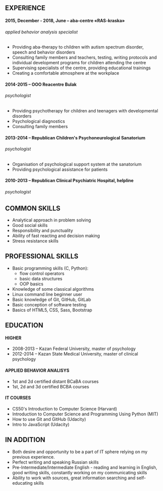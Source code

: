 ## EXPERIENCE

#### 2015, December - 2018, June – aba-centre «RAS-kraska»
###### applied behavior analysis specialist

* Providing aba-therapy to children with autism spectrum disorder, speech and behavior disorders
* Consulting family members and teachers, testing, writing protocols and individual development programs for children attending the centre
* Supervising specialists of the centre, providing educational trainings
* Creating a comfortable atmosphere at the workplace

#### 2014-2015 – ООО Reacentre Bulak
###### psychologist

* Providing psychotherapy for children and teenagers with developmental disorders
* Psychological diagnostics
* Consulting family members

#### 2013-2014 – Republican Children's Psychoneurological Sanatorium
###### psychologist

* Organisation of psychological support system at the sanatorium
* Providing psychological assistance for patients

#### 2010-2013 – Republican Clinical Psychiatric Hospital, helpline
###### psychologist

## COMMON SKILLS

* Analytical approach in problem solving
* Good social skills
* Responsibility and punctuality
* Ability of fast reacting and decision making
* Stress resistance skills

## PROFESSIONAL SKILLS

* Basic programming skills (C, Python):
    * flow control operators
    * basic data structures
    * OOP basics
* Knowledge of some classical algorithms
* Linux command line beginner user
* Basic knowledge of Git, GitHub, GitLab
* Basic conception of software testing
* Basics of HTML5, CSS, Sass, Bootstrap

## EDUCATION

#### HIGHER
* 2008-2013 – Kazan Federal University, master of psychology
* 2012-2014 – Kazan State Medical University, master of clinical psychology

#### APPLIED BEHAVIOR ANALISYS
* 1st and 2d certified distant BCaBA courses
* 1st, 2d and 3d certified BCBA courses

#### IT COURSES
* CS50's Introduction to Computer Science (Harvard)
* Introduction to Computer Science and Programming Using Python (MIT)
* How to use Git and GitHub (Udacity)
* Intro to JavaScript (Udacity)

## IN ADDITION

* Both desire and opportunity to be a part of IT sphere relying on my previous experience.
* Perfect writing and speaking Russian skills
* Pre-Intermediate/Intermediate English  - reading and learning in English, good writing skills, constantly working on my communicating skills
* Ability to work with sources, great information searching and self-educating skills
